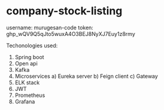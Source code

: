 # company-stock-listing

username: murugesan-code
token: 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

Techonologies used:
  1) Spring boot
  2) Open api
  3) Kafka
  4) Microservices
      a) Eureka server
      b) Feign client
      c) Gateway
  5) ELK stack
  6) JWT
  7) Prometheus
  8) Grafana
